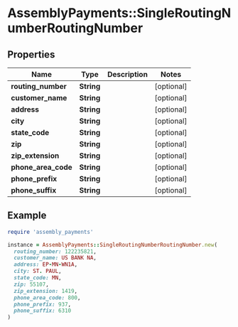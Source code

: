 # AssemblyPayments::SingleRoutingNumberRoutingNumber

## Properties

| Name | Type | Description | Notes |
| ---- | ---- | ----------- | ----- |
| **routing_number** | **String** |  | [optional] |
| **customer_name** | **String** |  | [optional] |
| **address** | **String** |  | [optional] |
| **city** | **String** |  | [optional] |
| **state_code** | **String** |  | [optional] |
| **zip** | **String** |  | [optional] |
| **zip_extension** | **String** |  | [optional] |
| **phone_area_code** | **String** |  | [optional] |
| **phone_prefix** | **String** |  | [optional] |
| **phone_suffix** | **String** |  | [optional] |

## Example

```ruby
require 'assembly_payments'

instance = AssemblyPayments::SingleRoutingNumberRoutingNumber.new(
  routing_number: 122235821,
  customer_name: US BANK NA,
  address: EP-MN-WN1A,
  city: ST. PAUL,
  state_code: MN,
  zip: 55107,
  zip_extension: 1419,
  phone_area_code: 800,
  phone_prefix: 937,
  phone_suffix: 6310
)
```

